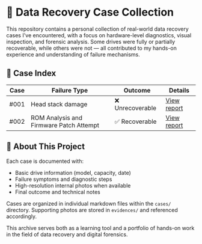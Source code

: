 # 💽 Data Recovery Case Collection

This repository contains a personal collection of real-world data recovery cases I've encountered, with a focus on hardware-level diagnostics, visual inspection, and forensic analysis. Some drives were fully or partially recoverable, while others were not — all contributed to my hands-on experience and understanding of failure mechanisms.

## 📂 Case Index

| Case | Failure Type         | Outcome              | Details |
|------|----------------------|----------------------|---------|
| #001 | Head stack damage    | ❌ Unrecoverable    | [View report](cases/case_001.md) |
| #002 | ROM Analysis and Firmware Patch Attempt    | ✅ Recoverable    | [View report](cases/case_002.md) |

## 🧠 About This Project

Each case is documented with:
- Basic drive information (model, capacity, date)
- Failure symptoms and diagnostic steps
- High-resolution internal photos when available
- Final outcome and technical notes

Cases are organized in individual markdown files within the `cases/` directory. Supporting photos are stored in `evidences/` and referenced accordingly.

This archive serves both as a learning tool and a portfolio of hands-on work in the field of data recovery and digital forensics.
